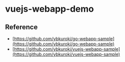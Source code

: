 # vuejs-webapp-demo

## Reference
- [https://github.com/ybkuroki/go-webapp-sample](https://github.com/ybkuroki/go-webapp-sample)
- [https://github.com/ybkuroki/vuejs-webapp-sample](https://github.com/ybkuroki/vuejs-webapp-sample)